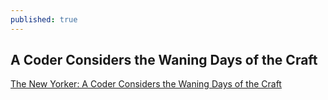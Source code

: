 ```yaml
---
published: true
---
```

## A Coder Considers the Waning Days of the Craft

[The New Yorker: A Coder Considers the Waning Days of the Craft](https://www.newyorker.com/magazine/2023/11/20/a-coder-considers-the-waning-days-of-the-craft)
